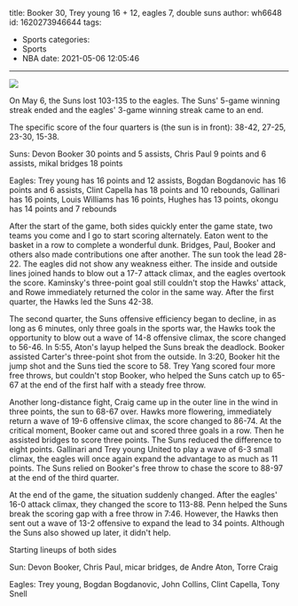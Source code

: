 title: Booker 30, Trey young 16 + 12, eagles 7, double suns
author: wh6648
id: 1620273946644
tags: 
- Sports
categories: 
- Sports
- NBA
date: 2021-05-06 12:05:46
---
![](https://p7.itc.cn/q_70/images01/20210506/c6b0ce2d7864476c9c9b62295b84fda2.jpeg)


On May 6, the Suns lost 103-135 to the eagles. The Suns' 5-game winning streak ended and the eagles' 3-game winning streak came to an end.

The specific score of the four quarters is (the sun is in front): 38-42, 27-25, 23-30, 15-38.

Suns: Devon Booker 30 points and 5 assists, Chris Paul 9 points and 6 assists, mikal bridges 18 points

Eagles: Trey young has 16 points and 12 assists, Bogdan Bogdanovic has 16 points and 6 assists, Clint Capella has 18 points and 10 rebounds, Gallinari has 16 points, Louis Williams has 16 points, Hughes has 13 points, okongu has 14 points and 7 rebounds

After the start of the game, both sides quickly enter the game state, two teams you come and I go to start scoring alternately. Eaton went to the basket in a row to complete a wonderful dunk. Bridges, Paul, Booker and others also made contributions one after another. The sun took the lead 28-22. The eagles did not show any weakness either. The inside and outside lines joined hands to blow out a 17-7 attack climax, and the eagles overtook the score. Kaminsky's three-point goal still couldn't stop the Hawks' attack, and Rowe immediately returned the color in the same way. After the first quarter, the Hawks led the Suns 42-38.

The second quarter, the Suns offensive efficiency began to decline, in as long as 6 minutes, only three goals in the sports war, the Hawks took the opportunity to blow out a wave of 14-8 offensive climax, the score changed to 56-46. In 5:55, Aton's layup helped the Suns break the deadlock. Booker assisted Carter's three-point shot from the outside. In 3:20, Booker hit the jump shot and the Suns tied the score to 58. Trey Yang scored four more free throws, but couldn't stop Booker, who helped the Suns catch up to 65-67 at the end of the first half with a steady free throw.

Another long-distance fight, Craig came up in the outer line in the wind in three points, the sun to 68-67 over. Hawks more flowering, immediately return a wave of 19-6 offensive climax, the score changed to 86-74. At the critical moment, Booker came out and scored three goals in a row. Then he assisted bridges to score three points. The Suns reduced the difference to eight points. Gallinari and Trey young United to play a wave of 6-3 small climax, the eagles will once again expand the advantage to as much as 11 points. The Suns relied on Booker's free throw to chase the score to 88-97 at the end of the third quarter.

At the end of the game, the situation suddenly changed. After the eagles' 16-0 attack climax, they changed the score to 113-88. Penn helped the Suns break the scoring gap with a free throw in 7:46. However, the Hawks then sent out a wave of 13-2 offensive to expand the lead to 34 points. Although the Suns also showed up later, it didn't help.

Starting lineups of both sides

Sun: Devon Booker, Chris Paul, micar bridges, de Andre Aton, Torre Craig

Eagles: Trey young, Bogdan Bogdanovic, John Collins, Clint Capella, Tony Snell

